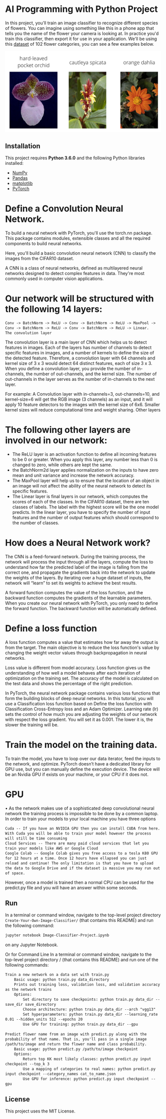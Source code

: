 # AI Programming with Python Project

In this project, you'll train an image classifier to recognize different species of flowers. You can imagine using something like this in a phone app that tells you the name of the flower your camera is looking at. In practice you'd train this classifier, then export it for use in your application. We'll be using this [dataset](http://www.robots.ox.ac.uk/~vgg/data/flowers/102/index.html) of 102 flower categories, you can see a few examples below.

![](assets/Flowers.png) 

## Installation
This project requires **Python 3.6.0** and the following Python libraries installed:
- [NumPy](http://www.numpy.org/)
- [Pandas](http://pandas.pydata.org)
- [matplotlib](http://matplotlib.org/)
- [PyTorch](https://pytorch.org/)


# Define a Convolution Neural Network.

To build a neural network with PyTorch, you'll use the torch.nn package. This package contains modules, extensible classes and all the required components to build neural networks.

Here, you'll build a basic convolution neural network (CNN) to classify the images from the CIFAR10 dataset.

A CNN is a class of neural networks, defined as multilayered neural networks designed to detect complex features in data. They're most commonly used in computer vision applications.

# Our network will be structured with the following 14 layers:
```
Conv -> BatchNorm -> ReLU -> Conv -> BatchNorm -> ReLU -> MaxPool -> Conv -> BatchNorm -> ReLU -> Conv -> BatchNorm -> ReLU -> Linear.
The convolution layer
```

The convolution layer is a main layer of CNN which helps us to detect features in images. Each of the layers has number of channels to detect specific features in images, and a number of kernels to define the size of the detected feature. Therefore, a convolution layer with 64 channels and kernel size of 3 x 3 would detect 64 distinct features, each of size 3 x 3. When you define a convolution layer, you provide the number of in-channels, the number of out-channels, and the kernel size. The number of out-channels in the layer serves as the number of in-channels to the next layer.

For example: A Convolution layer with in-channels=3, out-channels=10, and kernel-size=6 will get the RGB image (3 channels) as an input, and it will apply 10 feature detectors to the images with the kernel size of 6x6. Smaller kernel sizes will reduce computational time and weight sharing.
Other layers

# The following other layers are involved in our network:

+    The ReLU layer is an activation function to define all incoming features to be 0 or greater. When you apply this layer, any number less than 0 is changed to zero, while others are kept the same.
+   the BatchNorm2d layer applies normalization on the inputs to have zero mean and unit variance and increase the network accuracy.
+  The MaxPool layer will help us to ensure that the location of an object in an image will not affect the ability of the neural network to detect its specific features.
+    The Linear layer is final layers in our network, which computes the scores of each of the classes. In the CIFAR10 dataset, there are ten classes of labels. The label with the highest score will be the one model predicts. In the linear layer, you have to specify the number of input features and the number of output features which should correspond to the number of classes.

# How does a Neural Network work?

The CNN is a feed-forward network. During the training process, the network will process the input through all the layers, compute the loss to understand how far the predicted label of the image is falling from the correct one, and propagate the gradients back into the network to update the weights of the layers. By iterating over a huge dataset of inputs, the network will “learn” to set its weights to achieve the best results.

A forward function computes the value of the loss function, and the backward function computes the gradients of the learnable parameters. When you create our neural network with PyTorch, you only need to define the forward function. The backward function will be automatically defined.

# Define a loss function

A loss function computes a value that estimates how far away the output is from the target. The main objective is to reduce the loss function's value by changing the weight vector values through backpropagation in neural networks.

Loss value is different from model accuracy. Loss function gives us the understanding of how well a model behaves after each iteration of optimization on the training set. The accuracy of the model is calculated on the test data and shows the percentage of the right prediction.

In PyTorch, the neural network package contains various loss functions that form the building blocks of deep neural networks. In this tutorial, you will use a Classification loss function based on Define the loss function with Classification Cross-Entropy loss and an Adam Optimizer. Learning rate (lr) sets the control of how much you are adjusting the weights of our network with respect the loss gradient. You will set it as 0.001. The lower it is, the slower the training will be.

# Train the model on the training data.

To train the model, you have to loop over our data iterator, feed the inputs to the network, and optimize. PyTorch doesn’t have a dedicated library for GPU use, but you can manually define the execution device. The device will be an Nvidia GPU if exists on your machine, or your CPU if it does not.

# GPU

• As the network makes use of a sophisticated deep convolutional neural network the training process is impossible to be done by a common laptop. In order to train your models to your local machine you have three options

    Cuda -- If you have an NVIDIA GPU then you can install CUDA from here. With Cuda you will be able to train your model however the process will still be time consuming
    Cloud Services -- There are many paid cloud services that let you train your models like AWS or Google Cloud
    Coogle Colab -- Google Colab gives you free access to a tesla K80 GPU for 12 hours at a time. Once 12 hours have ellapsed you can just reload and continue! The only limitation is that you have to upload the data to Google Drive and if the dataset is massive you may run out of space.

However, once a model is trained then a normal CPU can be used for the predict.py file and you will have an answer within some seconds.


## Run
In a terminal or command window, navigate to the top-level project directory `Create-Your-Own-Image-Classifier/` (that contains this README) and run the following command:
```bash
jupyter notebook Image-Classifier-Project.ipynb
```
on any Jupyter Notebook.

Or for Command Line In a terminal or command window, navigate to the top-level project directory / (that contains this README) and run one of the following commands:

    Train a new network on a data set with train.py
        Basic usage: python train.py data_directory
        Prints out training loss, validation loss, and validation accuracy as the network trains
        Options:
            Set directory to save checkpoints: python train.py data_dir --save_dir save_directory
            Choose architecture: python train.py data_dir --arch "vgg13"
            Set hyperparameters: python train.py data_dir --learning_rate 0.01 --hidden_units 512 --epochs 20
            Use GPU for training: python train.py data_dir --gpu

    Predict flower name from an image with predict.py along with the probability of that name. That is, you'll pass in a single image /path/to/image and return the flower name and class probability.
        Basic usage: python predict.py /path/to/image checkpoint
        Options:
            Return top KK most likely classes: python predict.py input checkpoint --top_k 3
            Use a mapping of categories to real names: python predict.py input checkpoint --category_names cat_to_name.json
            Use GPU for inference: python predict.py input checkpoint --gpu


## License
This project uses the MIT License.
